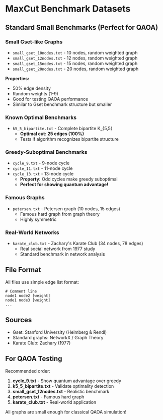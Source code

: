 # MaxCut Benchmark Datasets

## Standard Small Benchmarks (Perfect for QAOA)

### Small Gset-like Graphs
- `small_gset_10nodes.txt` - 10 nodes, random weighted graph
- `small_gset_12nodes.txt` - 12 nodes, random weighted graph
- `small_gset_15nodes.txt` - 15 nodes, random weighted graph
- `small_gset_20nodes.txt` - 20 nodes, random weighted graph

**Properties:**
- 50% edge density
- Random weights (1-9)
- Good for testing QAOA performance
- Similar to Gset benchmark structure but smaller

### Known Optimal Benchmarks
- `k5_5_bipartite.txt` - Complete bipartite K_{5,5}
  - **Optimal cut: 25 edges (100%)**
  - Tests if algorithm recognizes bipartite structure

### Greedy-Suboptimal Benchmarks
- `cycle_9.txt` - 9-node cycle
- `cycle_11.txt` - 11-node cycle
- `cycle_13.txt` - 13-node cycle
  - **Property:** Odd cycles make greedy suboptimal
  - **Perfect for showing quantum advantage!**

### Famous Graphs
- `petersen.txt` - Petersen graph (10 nodes, 15 edges)
  - Famous hard graph from graph theory
  - Highly symmetric

### Real-World Networks
- `karate_club.txt` - Zachary's Karate Club (34 nodes, 78 edges)
  - Real social network from 1977 study
  - Standard benchmark in network analysis

## File Format

All files use simple edge list format:
```
# Comment line
node1 node2 [weight]
node1 node3 [weight]
...
```

## Sources

- Gset: Stanford University (Helmberg & Rendl)
- Standard graphs: NetworkX / Graph Theory
- Karate Club: Zachary (1977)

## For QAOA Testing

Recommended order:
1. **cycle_9.txt** - Show quantum advantage over greedy
2. **k5_5_bipartite.txt** - Validate optimality detection
3. **small_gset_12nodes.txt** - Realistic benchmark
4. **petersen.txt** - Famous hard graph
5. **karate_club.txt** - Real-world application

All graphs are small enough for classical QAOA simulation!

